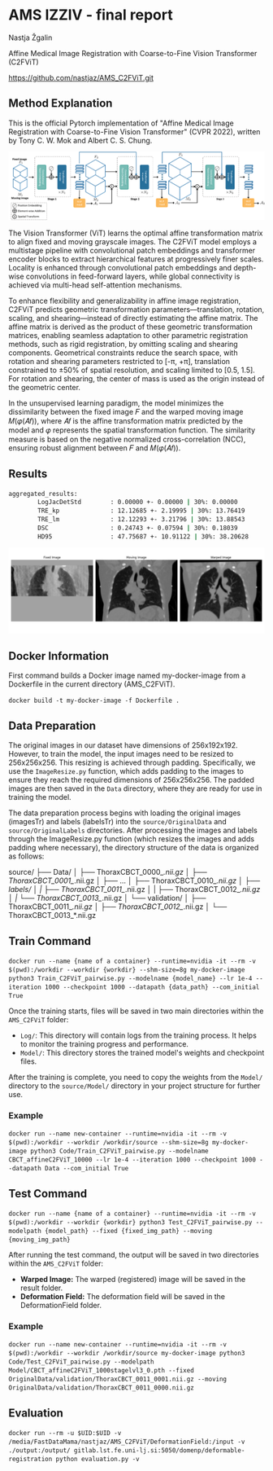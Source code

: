 # AMS IZZIV - final report
Nastja Žgalin

Affine Medical Image Registration with Coarse-to-Fine Vision Transformer (C2FViT)

https://github.com/nastjaz/AMS_C2FViT.git


## Method Explanation
This is the official Pytorch implementation of "Affine Medical Image Registration with Coarse-to-Fine Vision Transformer" (CVPR 2022), written by Tony C. W. Mok and Albert C. S. Chung.

![plot](./source/Figure/overview.png?raw=true)

The Vision Transformer (ViT) learns the optimal affine transformation matrix to align fixed and moving grayscale images. The C2FViT model employs a multistage pipeline with convolutional patch embeddings and transformer encoder blocks to extract hierarchical features at progressively finer scales. Locality is enhanced through convolutional patch embeddings and depth-wise convolutions in feed-forward layers, while global connectivity is achieved via multi-head self-attention mechanisms.

To enhance flexibility and generalizability in affine image registration, C2FViT predicts geometric transformation parameters—translation, rotation, scaling, and shearing—instead of directly estimating the affine matrix. The affine matrix is derived as the product of these geometric transformation matrices, enabling seamless adaptation to other parametric registration methods, such as rigid registration, by omitting scaling and shearing components. Geometrical constraints reduce the search space, with rotation and shearing parameters restricted to [-π, +π], translation constrained to ±50% of spatial resolution, and scaling limited to [0.5, 1.5]. For rotation and shearing, the center of mass is used as the origin instead of the geometric center.

In the unsupervised learning paradigm, the model minimizes the dissimilarity between the fixed image 𝐹 and the warped moving image 𝑀(𝜑(𝐴𝑓)), where 𝐴𝑓 is the affine transformation matrix predicted by the model and 𝜑 represents the spatial transformation function. 
The similarity measure is based on the negative normalized cross-correlation (NCC), ensuring robust alignment between 𝐹 and 𝑀(𝜑(𝐴𝑓)). 


## Results

```bash
aggregated_results:
        LogJacDetStd        : 0.00000 +- 0.00000 | 30%: 0.00000
        TRE_kp              : 12.12685 +- 2.19995 | 30%: 13.76419
        TRE_lm              : 12.12293 +- 3.21796 | 30%: 13.88543
        DSC                 : 0.24743 +- 0.07594 | 30%: 0.18039
        HD95                : 47.75687 +- 10.91122 | 30%: 38.20628
```

![plot](./source/Figure/0011.png?raw=true)


## Docker Information

First command builds a Docker image named my-docker-image from a Dockerfile in the current directory (AMS_C2FViT).

`docker build -t my-docker-image -f Dockerfile .`


## Data Preparation

The original images in our dataset have dimensions of 256x192x192. However, to train the model, the input images need to be resized to 256x256x256. This resizing is achieved through padding. Specifically, we use the `ImageResize.py` function, which adds padding to the images to ensure they reach the required dimensions of 256x256x256. The padded images are then saved in the `Data` directory, where they are ready for use in training the model.

The data preparation process begins with loading the original images (imagesTr) and labels (labelsTr) into the `source/OriginalData` and `source/OriginalLabels` directories. After processing the images and labels through the ImageResize.py function (which resizes the images and adds padding where necessary), the directory structure of the data is organized as follows: 

source/
├── Data/
│   ├── ThoraxCBCT_0000_*.nii.gz
│   ├── ThoraxCBCT_0001_*.nii.gz
│   ├── ...
│   ├── ThoraxCBCT_0010_*.nii.gz
│   ├── labels/
│   |    ├── ThoraxCBCT_0011_*.nii.gz
│   |    ├── ThoraxCBCT_0012_*.nii.gz
│   |    └── ThoraxCBCT_0013_*.nii.gz
│   └── validation/
│       ├── ThoraxCBCT_0011_*.nii.gz
│       ├── ThoraxCBCT_0012_*.nii.gz
│       └── ThoraxCBCT_0013_*.nii.gz


## Train Command

`docker run --name {name of a container} --runtime=nvidia -it --rm -v $(pwd):/workdir --workdir {workdir} --shm-size=8g my-docker-image python3 Train_C2FViT_pairwise.py --modelname {model_name} --lr 1e-4 --iteration 1000 --checkpoint 1000 --datapath {data_path} --com_initial True`

Once the training starts, files will be saved in two main directories within the `AMS_C2FViT` folder:
- `Log/`: This directory will contain logs from the training process. It helps to monitor the training progress and performance.
- `Model/`: This directory stores the trained model's weights and checkpoint files. 

After the training is complete, you need to copy the weights from the `Model/` directory to the `source/Model/` directory in your project structure for further use.

### Example

`docker run --name new-container --runtime=nvidia -it --rm -v $(pwd):/workdir --workdir /workdir/source --shm-size=8g my-docker-image python3 Code/Train_C2FViT_pairwise.py --modelname CBCT_affineC2FViT_10000 --lr 1e-4 --iteration 1000 --checkpoint 1000 --datapath Data --com_initial True`


## Test Command

`docker run --name {name of a container} --runtime=nvidia -it --rm -v $(pwd):/workdir --workdir {workdir} python3 Test_C2FViT_pairwise.py --modelpath {model_path} --fixed {fixed_img_path} --moving {moving_img_path}`

After running the test command, the output will be saved in two directories within the `AMS_C2FViT` folder:

- **Warped Image:** The warped (registered) image will be saved in the result folder.
- **Deformation Field:** The deformation field will be saved in the DeformationField folder.

### Example

`docker run --name new-container --runtime=nvidia -it --rm -v $(pwd):/workdir --workdir /workdir/source my-docker-image python3 Code/Test_C2FViT_pairwise.py --modelpath Model/CBCT_affineC2FViT_1000stagelvl3_0.pth --fixed OriginalData/validation/ThoraxCBCT_0011_0001.nii.gz --moving OriginalData/validation/ThoraxCBCT_0011_0000.nii.gz`


## Evaluation

`docker run --rm -u $UID:$UID -v /media/FastDataMama/nastjaz/AMS_C2FViT/DeformationField:/input -v ./output:/output/ gitlab.lst.fe.uni-lj.si:5050/domenp/deformable-registration python evaluation.py -v`